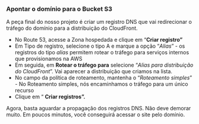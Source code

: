 <h3 id="apontar-o-domínio-para-o-bucket-s3">Apontar o domínio para o Bucket S3</h3>
<p>A peça final do nosso projeto é criar um registro DNS que vai redirecionar o tráfego do domínio para a distribuição do CloudFront.</p>
<ul>
<li>No Route 53, acesse a Zona hospedada e clique em “<strong>Criar registro”</strong></li>
<li>Em Tipo de registro, selecione o tipo A e marque a opção “<em>Alias</em>” - os registros do tipo <em>alias</em> permitem rotear o tráfego para serviços internos que provisionamos na AWS</li>
<li>Em seguida, em <strong>Rotear o tráfego para</strong> selecione “<em>Alias para distribuição do CloudFront</em>”. Vai aparecer a distribuição que criamos na lista.</li>
<li>No campo da política de roteamento, mantenha o “<em>Roteamento simples</em>” - No Roteamento simples, nós encaminhamos o tráfego para um único recurso</li>
<li>Clique em “ <strong>Criar registros”.</strong></li>
</ul>
<p>Agora, basta aguardar a propagação dos registros DNS. Não deve demorar muito. Em poucos minutos, você conseguirá acessar o site pelo domínio.</p>


